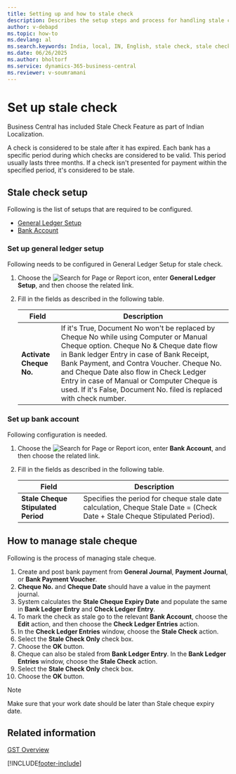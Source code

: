 ```yaml
---
title: Setting up and how to stale check
description: Describes the setup steps and process for handling stale checks in Business Central for India.
author: v-debapd
ms.topic: how-to
ms.devlang: al
ms.search.keywords: India, local, IN, English, stale check, stale check setup, manage stale cheques
ms.date: 06/26/2025
ms.author: bholtorf
ms.service: dynamics-365-business-central
ms.reviewer: v-soumramani
---
```


# Set up stale check

Business Central has included Stale Check Feature as part of Indian Localization.

A check is considered to be stale after it has expired. Each bank has a specific period during which checks are considered to be valid. This period usually lasts three months. If a check isn't presented for payment within the specified period, it's considered to be stale.

## Stale check setup

Following is the list of setups that are required to be configured.

- [General Ledger Setup](stale-check.md#to-set-up-general-ledger-setup)
- [Bank Account](stale-check.md#to-set-up-bank-account)

### Set up general ledger setup

Following needs to be configured in General Ledger Setup for stale check.

1. Choose the ![Search for Page or Report](image/search_small.png "Search for Page or Report icon") icon, enter **General Ledger Setup**, and then choose the related link.
1. Fill in the fields as described in the following table.

    |Field|Description|  
    |---------------------------------|---------------------------------------|  
    |**Activate Cheque No.**|If it's True, Document No won't be replaced by Cheque No while using Computer or Manual Cheque option. Cheque No & Cheque date flow in Bank ledger Entry in case of Bank Receipt, Bank Payment, and Contra Voucher. Cheque No. and Cheque Date also flow in Check Ledger Entry in case of Manual or Computer Cheque is used. If it's False, Document No. filed is replaced with check number.|

### Set up bank account

Following configuration is needed.

1. Choose the ![Search for Page or Report](image/search_small.png "Search for Page or Report icon") icon, enter **Bank Account**, and then choose the related link.
1. Fill in the fields as described in the following table.

    |Field|Description|  
    |---------------------------------|---------------------------------------|  
    |**Stale Cheque Stipulated Period**|Specifies the period for cheque stale date calculation, Cheque Stale Date = (Check Date + Stale Cheque Stipulated Period).|

## How to manage stale cheque

Following is the process of managing stale cheque.

1. Create and post bank payment from **General Journal**, **Payment Journal**, or **Bank Payment Voucher**.
1. **Cheque No.** and **Cheque Date** should have a value in the payment journal. 
1. System calculates the **Stale Cheque Expiry Date** and populate the same in **Bank Ledger Entry** and **Check Ledger Entry**.
1. To mark the check as stale go to the relevant **Bank Account**, choose the **Edit** action, and then choose the **Check Ledger Entries** action.
1. In the **Check Ledger Entries** window, choose the **Stale Check** action. 
1. Select the **Stale Check Only** check box.
1. Choose the **OK** button.
1. Cheque can also be staled from **Bank Ledger Entry**. In the **Bank Ledger Entries** window, choose the **Stale Check** action.
1. Select the **Stale Check Only** check box.
1. Choose the **OK** button.

> [!NOTE]
> Make sure that your work date should be later than Stale cheque expiry date.

## Related information

[GST Overview](GST-001-Basic-Setup.md)

[!INCLUDE[footer-include](../../includes/footer-banner.md)]
